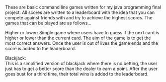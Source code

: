 These are basic command line games written for my java programming final project.  All scores are written to a leaderboard with the idea that you can compete against friends with and try to achieve the highest scores.  The games that can be played are as follows… 

Higher or lower: 
Simple game where users have to guess if the next card is higher or lower than the current card.  The aim of the game is to get the most correct answers.  Once the user is out of lives the game ends and the score is added to the leaderboard.  

Blackjack:  
This is a simplified version of blackjack where there is no betting, the user just has to get a better score than the dealer to earn a point.  After the user goes bust for a third time, their total wins is added to the leaderboard.  
